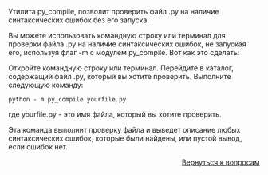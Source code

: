 Утилита py_compile, позволит проверить файл .py на наличие синтаксических ошибок без его запуска.

Вы можете использовать командную строку или терминал для проверки файла .py на наличие синтаксических ошибок, не
запуская его, используя флаг -m с модулем py_compile. Вот как это сделать:

Откройте командную строку или терминал.
Перейдите в каталог, содержащий файл .py, который вы хотите проверить.
Выполните следующую команду:

```text
python - m py_compile yourfile.py
```

где yourfile.py - это имя файла, который вы хотите проверить.

Эта команда выполнит проверку файла и выведет описание любых синтаксических ошибок, которые были найдены, или пустой
вывод, если ошибок нет.

<div align="right">

[Вернуться к вопросам](../Вопросы.md)

</div>
